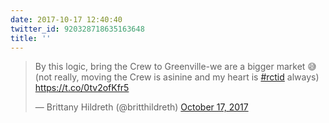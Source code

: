 ```yaml
---
date: 2017-10-17 12:40:40
twitter_id: 920328718635163648
title: ''
---
```


<blockquote class="twitter-tweet"><p lang="en" dir="ltr">By this logic, bring the Crew to Greenville-we are a bigger market 😅 (not really, moving the Crew is asinine and my heart is <a href="https://twitter.com/hashtag/rctid?src=hash&amp;ref_src=twsrc%5Etfw">#rctid</a> always) <a href="https://t.co/0tv2ofKfr5">https://t.co/0tv2ofKfr5</a></p>&mdash; Brittany Hildreth (@britthildreth) <a href="https://twitter.com/britthildreth/status/920328505090629632?ref_src=twsrc%5Etfw">October 17, 2017</a></blockquote>
<script async src="https://platform.twitter.com/widgets.js" charset="utf-8"></script>
